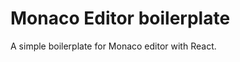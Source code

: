 Monaco Editor boilerplate
=========================

A simple boilerplate for Monaco editor with React.
